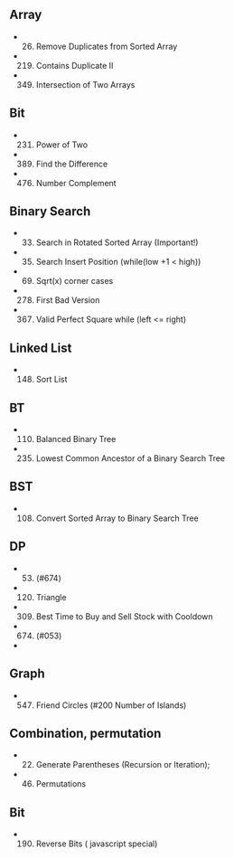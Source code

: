 ## Array

- 26. Remove Duplicates from Sorted Array
- 219. Contains Duplicate II
- 349. Intersection of Two Arrays

## Bit

- 231. Power of Two
- 389. Find the Difference
- 476. Number Complement

## Binary Search

- 33. Search in Rotated Sorted Array (Important!)
- 35. Search Insert Position (while(low +1 < high))
- 69. Sqrt(x) corner cases
- 278. First Bad Version
- 367. Valid Perfect Square while (left <= right)

## Linked List

- 148. Sort List

## BT

- 110. Balanced Binary Tree
- 235. Lowest Common Ancestor of a Binary Search Tree

## BST

- 108. Convert Sorted Array to Binary Search Tree

## DP

- 53. (#674)
- 120. Triangle
- 309. Best Time to Buy and Sell Stock with Cooldown
- 674. (#053)
-

## Graph

- 547. Friend Circles (#200 Number of Islands)

## Combination, permutation

- 22. Generate Parentheses (Recursion or Iteration);
- 46. Permutations

## Bit

- 190. Reverse Bits ( javascript special)
